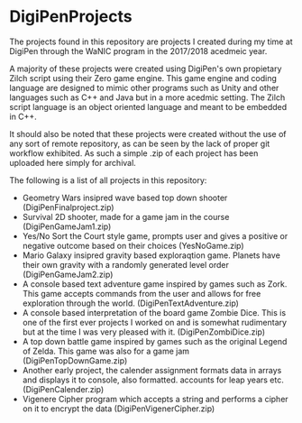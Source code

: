 # DigiPenProjects
The projects found in this repository are projects I created during my time at DigiPen through the WaNIC program in the 2017/2018 acedmeic year.

A majority of these projects were created using DigiPen's own propietary Zilch script using their Zero game engine. This game engine and coding language are designed to mimic other programs such as Unity and other languages such as C++ and Java but in a more acedmic setting. The Zilch script language is an object oriented language and meant to be embedded in C++.

It should also be noted that these projects were created without the use of any sort of remote repository, as can be seen by the lack of proper git workflow exhibited. As such a simple .zip of each project has been uploaded here simply for archival.

The following is a list of all projects in this repository:
- Geometry Wars insipred wave based top down shooter (DigiPenFinalproject.zip)
- Survival 2D shooter, made for a game jam in the course (DigiPenGameJam1.zip)
- Yes/No Sort the Court style game, prompts user and gives a positive or negative outcome based on their choices (YesNoGame.zip)
- Mario Galaxy insipred gravity based exploraqtion game. Planets have their own gravity with a randomly generated level order (DigiPenGameJam2.zip)
- A console based text adventure game inspired by games such as Zork. This game accepts commands from the user and allows for free exploration through the world. (DigiPenTextAdventure.zip)
- A console based interpretation of the board game Zombie Dice. This is one of the first ever projects I worked on and is somewhat rudimentary but at the time I was very pleased with it. (DigiPenZombiDice.zip)
- A top down battle game inspired by games such as the original Legend of Zelda. This game was also for a game jam (DigiPenTopDownGame.zip)
- Another early project, the calender assignment formats data in arrays and displays it to console, also formatted. accounts for leap years etc. (DigiPenCalender.zip)
- Vigenere Cipher program which accepts a string and performs a cipher on it to encrypt the data (DigiPenVigenerCipher.zip)

